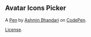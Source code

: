 Avatar Icons Picker
-------------------


A [Pen](https://codepen.io/ashminbhandari/pen/zYBGBJr) by [Ashmin Bhandari](https://codepen.io/ashminbhandari) on [CodePen](https://codepen.io).

[License](https://codepen.io/ashminbhandari/pen/zYBGBJr/license).
